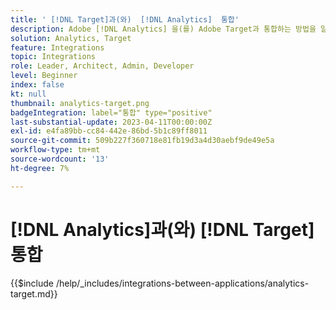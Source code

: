 ```yaml
---
title: ' [!DNL Target]과(와)  [!DNL Analytics]  통합'
description: Adobe [!DNL Analytics] 을(를) Adobe Target과 통합하는 방법을 알아봅니다.
solution: Analytics, Target
feature: Integrations
topic: Integrations
role: Leader, Architect, Admin, Developer
level: Beginner
index: false
kt: null
thumbnail: analytics-target.png
badgeIntegration: label="통합" type="positive"
last-substantial-update: 2023-04-11T00:00:00Z
exl-id: e4fa89bb-cc84-442e-86bd-5b1c89ff8011
source-git-commit: 509b227f360718e81fb19d3a4d30aebf9de49e5a
workflow-type: tm+mt
source-wordcount: '13'
ht-degree: 7%

---
```


# [!DNL Analytics]과(와) [!DNL Target] 통합

{{$include /help/_includes/integrations-between-applications/analytics-target.md}}
